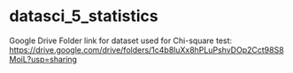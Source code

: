 # datasci_5_statistics
Google Drive Folder link for dataset used for Chi-square test: https://drive.google.com/drive/folders/1c4b8luXx8hPLuPshvDOp2Cct98S8MoiL?usp=sharing

